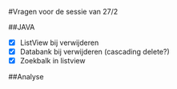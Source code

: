 #Vragen voor de sessie van 27/2

##JAVA

- [x] ListView bij verwijderen
- [x] Databank bij verwijderen (cascading delete?)
- [x] Zoekbalk in listview

##Analyse
